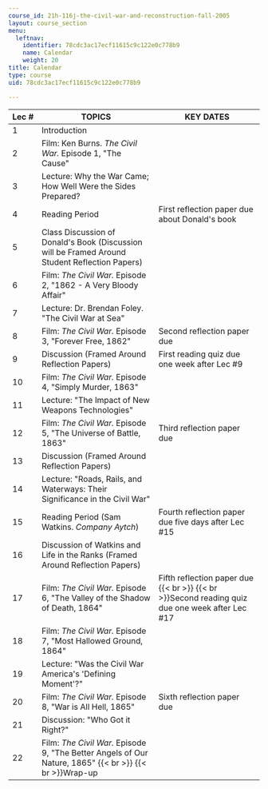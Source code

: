 ```yaml
---
course_id: 21h-116j-the-civil-war-and-reconstruction-fall-2005
layout: course_section
menu:
  leftnav:
    identifier: 78cdc3ac17ecf11615c9c122e0c778b9
    name: Calendar
    weight: 20
title: Calendar
type: course
uid: 78cdc3ac17ecf11615c9c122e0c778b9

---
```


| Lec # | TOPICS | KEY DATES |
| --- | --- | --- |
| 1 | Introduction |  |
| 2 | Film: Ken Burns. _The Civil War._ Episode 1, "The Cause" |  |
| 3 | Lecture: Why the War Came; How Well Were the Sides Prepared? |  |
| 4 | Reading Period | First reflection paper due about Donald's book |
| 5 | Class Discussion of Donald's Book (Discussion will be Framed Around Student Reflection Papers) |  |
| 6 | Film: _The Civil War._ Episode 2, "1862 - A Very Bloody Affair" |  |
| 7 | Lecture: Dr. Brendan Foley. "The Civil War at Sea" |  |
| 8 | Film: _The Civil War._ Episode 3, "Forever Free, 1862" | Second reflection paper due |
| 9 | Discussion (Framed Around Reflection Papers) | First reading quiz due one week after Lec #9 |
| 10 | Film: _The Civil War._ Episode 4, "Simply Murder, 1863" |  |
| 11 | Lecture: "The Impact of New Weapons Technologies" |  |
| 12 | Film: _The Civil War._ Episode 5, "The Universe of Battle, 1863" | Third reflection paper due |
| 13 | Discussion (Framed Around Reflection Papers) |  |
| 14 | Lecture: "Roads, Rails, and Waterways: Their Significance in the Civil War" |  |
| 15 | Reading Period (Sam Watkins. _Company Aytch_) | Fourth reflection paper due five days after Lec #15 |
| 16 | Discussion of Watkins and Life in the Ranks (Framed Around Reflection Papers) |  |
| 17 | Film: _The Civil War._ Episode 6, "The Valley of the Shadow of Death, 1864" | Fifth reflection paper due  {{< br >}}  {{< br >}}Second reading quiz due one week after Lec #17 |
| 18 | Film: _The Civil War._ Episode 7, "Most Hallowed Ground, 1864" |  |
| 19 | Lecture: "Was the Civil War America's 'Defining Moment'?" |  |
| 20 | Film: _The Civil War._ Episode 8, "War is All Hell, 1865" | Sixth reflection paper due |
| 21 | Discussion: "Who Got it Right?" |  |
| 22 | Film: _The Civil War._ Episode 9, "The Better Angels of Our Nature, 1865"  {{< br >}}  {{< br >}}Wrap-up |